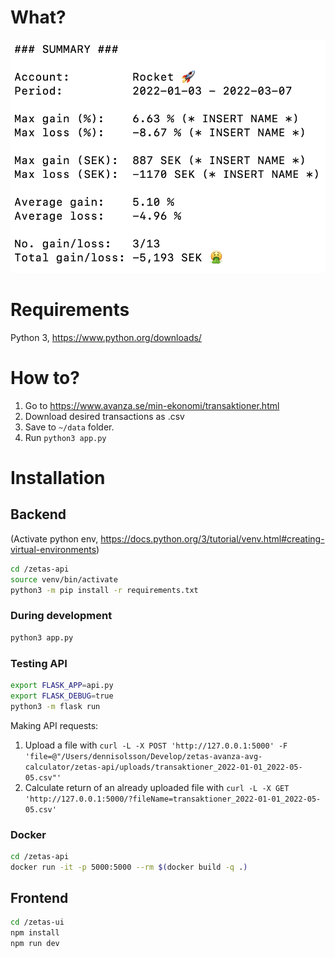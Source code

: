 # What?

![Readme image](/readme.png)

# Requirements

Python 3, https://www.python.org/downloads/

# How to?

1. Go to https://www.avanza.se/min-ekonomi/transaktioner.html
2. Download desired transactions as .csv
3. Save to `~/data` folder.
4. Run `python3 app.py`

# Installation

## Backend

(Activate python env, https://docs.python.org/3/tutorial/venv.html#creating-virtual-environments)

```bash
cd /zetas-api
source venv/bin/activate
python3 -m pip install -r requirements.txt
```

### During development

```bash
python3 app.py
```

### Testing API

```bash
export FLASK_APP=api.py
export FLASK_DEBUG=true
python3 -m flask run
```

Making API requests:

1. Upload a file with `curl -L -X POST 'http://127.0.0.1:5000' -F 'file=@"/Users/dennisolsson/Develop/zetas-avanza-avg-calculator/zetas-api/uploads/transaktioner_2022-01-01_2022-05-05.csv"'`
2. Calculate return of an already uploaded file with `curl -L -X GET 'http://127.0.0.1:5000/?fileName=transaktioner_2022-01-01_2022-05-05.csv'`

### Docker

```bash
cd /zetas-api
docker run -it -p 5000:5000 --rm $(docker build -q .)
```

## Frontend

```bash
cd /zetas-ui
npm install
npm run dev
```
